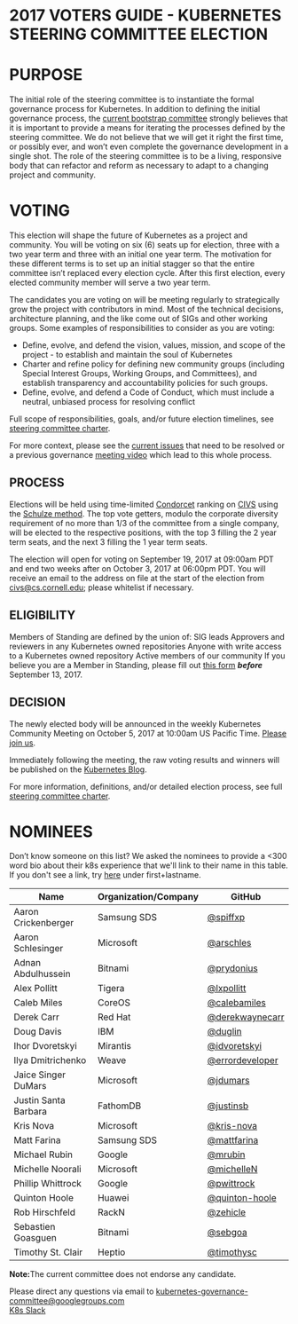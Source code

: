 # 2017 VOTERS GUIDE - KUBERNETES STEERING COMMITTEE ELECTION

# PURPOSE
The initial role of the steering committee is to instantiate the formal governance process for Kubernetes. In addition to defining the initial governance process, the [current bootstrap committee](https://groups.google.com/forum/#!msg/kubernetes-dev/4e8WOnMvZC0/57GYmJKfDAAJ) strongly believes that it is important to provide a means for iterating the processes defined by the steering committee. We do not believe that we will get it right the first time, or possibly ever, and won’t even complete the governance development in a single shot. The role of the steering committee is to be a living, responsive body that can refactor and reform as necessary to adapt to a changing project and community.

# VOTING
This election will  shape the future of Kubernetes as a project and community. You will be voting on six (6) seats up for election, three with a two year term and three with an initial one year term. The motivation for these different terms is to set up an initial stagger so that the entire committee isn’t replaced every election cycle. After this first election, every elected community member will serve a two year term.

The candidates you are voting on will be meeting regularly to strategically grow the project with contributors in mind. Most of the technical decisions, architecture planning, and the like come out of SIGs and other working groups. Some examples of responsibilities to consider as you are voting:  
*  Define, evolve, and defend the vision, values, mission, and scope of the project - to establish and maintain the soul of Kubernetes
*  Charter and refine policy for defining new community groups (including Special Interest Groups, Working Groups, and Committees), and establish transparency and accountability policies for such groups.  
*  Define, evolve, and defend a Code of Conduct, which must include a neutral, unbiased process for resolving conflict 

Full scope of responsibilities, goals, and/or future election timelines, see [steering committee charter](https://github.com/kubernetes/steering/blob/master/charter.md). 

For more context, please see the [current issues](https://github.com/kubernetes/steering/blob/master/backlog.md) that need to be resolved or a previous governance [meeting video](https://www.youtube.com/watch?v=ltRKXLl0RaE&list=PL69nYSiGNLP1pkHsbPjzAewvMgGUpkCnJ&index=23) which lead to this whole process.

## PROCESS
Elections will be held using time-limited [Condorcet](https://en.wikipedia.org/wiki/Condorcet_method) ranking on [CIVS](http://civs.cs.cornell.edu/) using the [Schulze method](https://en.wikipedia.org/wiki/Schulze_method). The top vote getters, modulo the corporate diversity requirement of no more than 1/3 of the committee from a single company, will be elected to the respective positions, with the top 3 filling the 2 year term seats, and the next 3 filling the 1 year term seats. 

The election will open for voting on September 19, 2017 at 09:00am PDT and end two weeks after on October 3, 2017 at 06:00pm PDT. You will receive an email to the address on file at the start of the election from <civs@cs.cornell.edu>; please whitelist if necessary. 

## ELIGIBILITY 
Members of Standing are defined by the union of:
SIG leads
Approvers and reviewers in any Kubernetes owned repositories
Anyone with write access to a Kubernetes owned repository
Active members of our community
If you believe you are a Member in Standing, please fill out [this form](https://docs.google.com/forms/d/e/1FAIpQLSeoeNSl9ufZ_jpp7OHgvtWm-GRFV6WUwTIqZ9W25eMd3xyyvg/viewform) <strong><em>before</strong></em> September 13, 2017.	

## DECISION
The newly elected body will be announced in the weekly Kubernetes Community Meeting on October 5, 2017 at 10:00am US Pacific Time. [Please join us](https://groups.google.com/forum/#!forum/kubernetes-community-video-chat).

Immediately following the meeting, the raw voting results and winners will be published on the [Kubernetes Blog](http://blog.kubernetes.io/).

For more information, definitions, and/or detailed election process, see full [steering committee charter](https://github.com/kubernetes/steering/blob/master/charter.md).

# NOMINEES
Don’t know someone on this list? We asked the nominees to provide a <300 word bio about their k8s experience that we'll link to their name in this table. If you don't see a link, try [here](https://github.com/kubernetes/community/tree/master/community/elections/2017) under first+lastname.  

Name | Organization/Company | GitHub 
--- | --- | --- 
Aaron Crickenberger	| Samsung SDS |	[@spiffxp](https://github.com/spiffxp)
Aaron Schlesinger |	Microsoft |	[@arschles](https://github.com/arschles)
Adnan Abdulhussein |	Bitnami |	[@prydonius](https://github.com/prydonius)
Alex Pollitt |	Tigera	| [@lxpollitt](https://github.com/lxpollitt)
Caleb Miles | CoreOS |	[@calebamiles](https://github.com/calebamiles)
Derek Carr |	Red Hat |	[@derekwaynecarr](https://github.com/derekwaynecarr)
Doug Davis |	IBM	| [@duglin](https://github.com/duglin)
Ihor Dvoretskyi |	Mirantis |	[@idvoretskyi](https://github.com/idvoretskyi)
Ilya Dmitrichenko |	Weave |	[@errordeveloper](https://github.com/errordeveloper)
Jaice Singer DuMars |	Microsoft	| [@jdumars](https://github.com/jdumars)
Justin Santa Barbara	|	FathomDB | [@justinsb](https://github.com/justinsb)
Kris Nova |	Microsoft	| [@kris-nova](https://github.com/kris-nova)
Matt Farina |	Samsung SDS	 | [@mattfarina](https://github.com/mattfarina)
Michael Rubin | Google |	[@mrubin](https://github.com/mrubin)
Michelle Noorali |	Microsoft |	[@michelleN](https://github.com/michelleN)
Phillip Whittrock |	Google | 	[@pwittrock](https://github.com/pwittrock)
Quinton Hoole	 | Huawei |	[@quinton-hoole](https://github.com/quinton-hoole)
Rob Hirschfeld |	RackN	| [@zehicle](https://github.com/zehicle)
Sebastien Goasguen |	Bitnami |	[@sebgoa](http://github.com/sebgoa)
Timothy St. Clair |	Heptio |	[@timothysc](https://github.com/timothysc)


<strong>Note:</strong>The current committee does not endorse any candidate. 

Please direct any questions via email to <kubernetes-governance-committee@googlegroups.com><br>
[K8s Slack](http://slack.k8s.io/)

